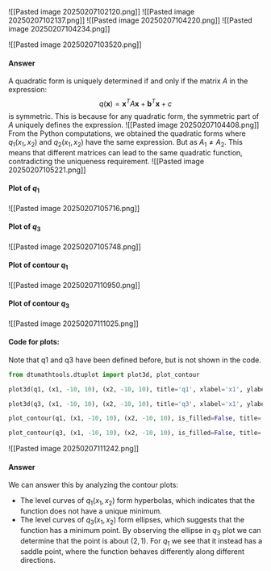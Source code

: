 ![[Pasted image 20250207102120.png]]
![[Pasted image 20250207102137.png]]
![[Pasted image 20250207104220.png]]
![[Pasted image 20250207104234.png]]

![[Pasted image 20250207103520.png]]
#### Answer
A quadratic form is uniquely determined if and only if the matrix $A$ in the expression:
$$ q(\mathbf{x}) = \mathbf{x}^T A \mathbf{x} + \mathbf{b}^T \mathbf{x} + c $$
is symmetric. This is because for any quadratic form, the symmetric part of $A$ uniquely defines the expression.
![[Pasted image 20250207104408.png]]
From the Python computations, we obtained the quadratic forms where $q_1(x_1, x_2)$ and $q_2(x_1, x_2)$ have the same expression. But as $A_1 \neq A_2$. This means that different matrices can lead to the same quadratic function, contradicting the uniqueness requirement.
![[Pasted image 20250207105221.png]]
#### Plot of $q_1$
![[Pasted image 20250207105716.png]]
#### Plot of $q_3$
![[Pasted image 20250207105748.png]]
#### Plot of contour $q_1$
![[Pasted image 20250207110950.png]]
#### Plot of contour $q_3$
![[Pasted image 20250207111025.png]]
#### Code for plots:
Note that q1 and q3 have been defined before, but is not shown in the code.
```python
from dtumathtools.dtuplot import plot3d, plot_contour

plot3d(q1, (x1, -10, 10), (x2, -10, 10), title='q1', xlabel='x1', ylabel='x2')

plot3d(q3, (x1, -10, 10), (x2, -10, 10), title='q3', xlabel='x1', ylabel='x2')

plot_contour(q1, (x1, -10, 10), (x2, -10, 10), is_filled=False, title='q1', xlabel='x1', ylabel='x2')

plot_contour(q3, (x1, -10, 10), (x2, -10, 10), is_filled=False, title='q1', xlabel='x1', ylabel='x2')
```
![[Pasted image 20250207111242.png]]
#### Answer
We can answer this by analyzing the contour plots:
- The level curves of $q_1(x_1, x_2)$ form hyperbolas, which indicates that the function does not have a unique minimum.
- The level curves of $q_3(x_1, x_2)$ form ellipses, which suggests that the function has a minimum point.
By observing the ellipse in $q_3$ plot we can determine that the point is about $(2,1)$. For $q_1$ we see that it instead has a saddle point, where the function behaves differently along different directions.